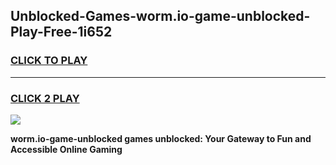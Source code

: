 
## Unblocked-Games-worm.io-game-unblocked-Play-Free-1i652
<h3>
<a href="https://premium76.site?title=worm.io-game-unblocked&ref=20A">CLICK TO PLAY</a></h3>
<hr>

<h3>
<a href="https://premium76.site?title=worm.io-game-unblocked&ref=20A">CLICK 2 PLAY</a>
  
</h3>

<a href="https://premium76.site?title=worm.io-game-unblocked&ref=20A"><img src="https://clearcache.store/games.png"></a>


**worm.io-game-unblocked games unblocked: Your Gateway to Fun and Accessible Online Gaming**
